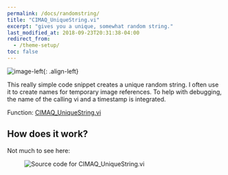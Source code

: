 ```yaml
---
permalink: /docs/randomstring/
title: "CIMAQ_UniqueString.vi"
excerpt: "gives you a unique, somewhat random string."
last_modified_at: 2018-09-23T20:31:38-04:00
redirect_from:
  - /theme-setup/
toc: false 
---
```

 ![image-left](assets/images/subvis/random_code.png){: .align-left}

This really simple code snippet creates a unique random string. I often use it to create names for temporary image references. 
To help with debugging, the name of the calling vi and a timestamp is integrated.


Function: [CIMAQ_UniqueString.vi](https://github.com/b-ploetzeneder/MachineVisionCodeSnippets/blob/master/user.lib/CIMAQ_UniqueString.vi)
  

## How does it work?

Not much to see here:

<figure>
  <img src="{{ '/assets/images/subvis/random_source.png' | relative_url }}" alt="Source code for CIMAQ_UniqueString.vi">
</figure>
